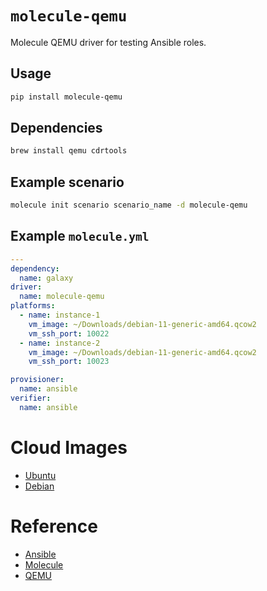 # `molecule-qemu`

Molecule QEMU driver for testing Ansible roles.

## Usage

```bash
pip install molecule-qemu
```

## Dependencies

```bash
brew install qemu cdrtools
```

## Example scenario
```bash
molecule init scenario scenario_name -d molecule-qemu
```

## Example `molecule.yml`
```yaml
---
dependency:
  name: galaxy
driver:
  name: molecule-qemu
platforms:
  - name: instance-1
    vm_image: ~/Downloads/debian-11-generic-amd64.qcow2
    vm_ssh_port: 10022
  - name: instance-2
    vm_image: ~/Downloads/debian-11-generic-amd64.qcow2
    vm_ssh_port: 10023

provisioner:
  name: ansible
verifier:
  name: ansible
```

# Cloud Images

* [Ubuntu](https://cloud-images.ubuntu.com/)
* [Debian](https://cdimage.debian.org/cdimage/openstack/current/)

# Reference

* [Ansible](https://www.ansible.com/)
* [Molecule](https://molecule.readthedocs.io/en/latest/)
* [QEMU](https://www.qemu.org/)
